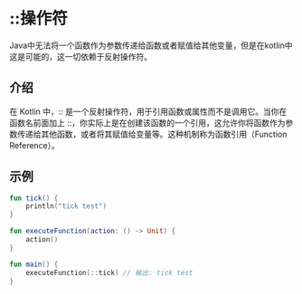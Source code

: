 # ::操作符

Java中无法将一个函数作为参数传递给函数或者赋值给其他变量，但是在kotlin中这是可能的，这一切依赖于反射操作符。

## 介绍

在 Kotlin 中，:: 是一个反射操作符，用于引用函数或属性而不是调用它。当你在函数名前面加上 ::，你实际上是在创建该函数的一个引用，这允许你将函数作为参数传递给其他函数，或者将其赋值给变量等。这种机制称为函数引用（Function Reference）。

## 示例

```kotlin
fun tick() {
    println("tick test")
}

fun executeFunction(action: () -> Unit) {
    action()
}

fun main() {
    executeFunction(::tick) // 输出: tick test
}
```